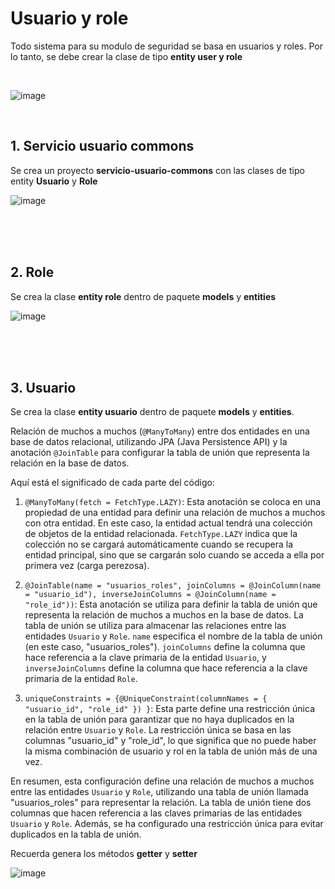 # Usuario y role

Todo sistema para su modulo de seguridad se basa en usuarios y roles. Por lo tanto, se debe crear la clase de tipo **entity user y role**

<br>

![image](https://github.com/crodrigr/microservicios-spring-boot-confenalco/assets/31961588/410017b0-cf8d-4a39-a5f9-1103e16046f7)

<br>

## 1. Servicio usuario commons

Se crea un proyecto **servicio-usuario-commons** con las clases de tipo entity **Usuario** y **Role**

![image](https://github.com/crodrigr/microservicios-spring-boot-confenalco/assets/31961588/966dbd1e-2020-433c-a6cc-933343a4e630)

<br>
<br>
<br>


## 2. Role

Se crea la clase **entity role** dentro de paquete **models** y **entities**

![image](https://github.com/crodrigr/microservicios-spring-boot-confenalco/assets/31961588/224bda73-8f1b-4728-b8a7-8ba77766e115)

<br>
<br>
<br>

## 3. Usuario

Se crea la clase **entity usuario** dentro de paquete **models** y **entities**.

Relación de muchos a muchos (`@ManyToMany`) entre dos entidades en una base de datos relacional, utilizando JPA (Java Persistence API) y la anotación `@JoinTable` para configurar la tabla de unión que representa la relación en la base de datos.

Aquí está el significado de cada parte del código:

1. `@ManyToMany(fetch = FetchType.LAZY)`: Esta anotación se coloca en una propiedad de una entidad para definir una relación de muchos a muchos con otra entidad. En este caso, la entidad actual tendrá una colección de objetos de la entidad relacionada. `FetchType.LAZY` indica que la colección no se cargará automáticamente cuando se recupera la entidad principal, sino que se cargarán solo cuando se acceda a ella por primera vez (carga perezosa).

2. `@JoinTable(name = "usuarios_roles", joinColumns = @JoinColumn(name = "usuario_id"), inverseJoinColumns = @JoinColumn(name = "role_id"))`: Esta anotación se utiliza para definir la tabla de unión que representa la relación de muchos a muchos en la base de datos. La tabla de unión se utiliza para almacenar las relaciones entre las entidades `Usuario` y `Role`. `name` especifica el nombre de la tabla de unión (en este caso, "usuarios_roles"). `joinColumns` define la columna que hace referencia a la clave primaria de la entidad `Usuario`, y `inverseJoinColumns` define la columna que hace referencia a la clave primaria de la entidad `Role`.

3. `uniqueConstraints = {@UniqueConstraint(columnNames = { "usuario_id", "role_id" }) }`: Esta parte define una restricción única en la tabla de unión para garantizar que no haya duplicados en la relación entre `Usuario` y `Role`. La restricción única se basa en las columnas "usuario_id" y "role_id", lo que significa que no puede haber la misma combinación de usuario y rol en la tabla de unión más de una vez.

En resumen, esta configuración define una relación de muchos a muchos entre las entidades `Usuario` y `Role`, utilizando una tabla de unión llamada "usuarios_roles" para representar la relación. La tabla de unión tiene dos columnas que hacen referencia a las claves primarias de las entidades `Usuario` y `Role`. Además, se ha configurado una restricción única para evitar duplicados en la tabla de unión.

Recuerda genera los métodos **getter** y **setter**

![image](https://github.com/crodrigr/microservicios-spring-boot-confenalco/assets/31961588/a0fcaaf9-d1ad-4486-84c3-86e7be427c34)

<br>
<br>
<br>
